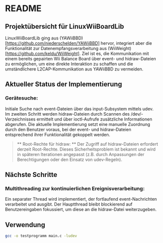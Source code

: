 # README
## Projektübersicht für LinuxWiiBoardLib

LinuxWiiBoardLib ging aus (YAWiiBBD)[https://github.com/niederschelden/YAWiiBBD] hervor, integriert aber die Funktionalität zur Datenempfangsverarbeitung aus (WiiWeight)[https://github.com/keldu/WiiWeight]. Ziel ist es, die Kommunikation mit einem bereits gepairten Wii Balance Board über event- und hidraw-Dateien zu ermöglichen, um eine direkte Interaktion zu schaffen und die umständlichere L2CAP-Kommunikation aus YAWiiBBD zu vermeiden.

## Aktueller Status der Implementierung
### Gerätesuche:
Initiale Suche nach event-Dateien über das input-Subsystem mittels udev.
Im zweiten Schritt werden hidraw-Dateien durch Scannen des /dev/-Verzeichnisses ermittelt und über ioctl-Aufrufe zusätzliche Informationen abgerufen.
Die aktuelle Implementierung setzt eine manuelle Zuordnung durch den Benutzer voraus, bei der event- und hidraw-Dateien entsprechend ihrer Funktionalität gekoppelt werden.

>** Root-Rechte für hidraw: **
Der Zugriff auf hidraw-Dateien erfordert derzeit Root-Rechte. Dieses Sicherheitsproblem ist bekannt und wird in späteren Iterationen angepasst (z.B. durch Anpassungen der Berechtigungen oder den Einsatz von udev-Regeln).

## Nächste Schritte

### Multithreading zur kontinuierlichen Ereignisverarbeitung:
Ein separater Thread wird implementiert, der fortlaufend event-Nachrichten verarbeitet und ausgibt.
Der Hauptthread bleibt blockierend auf Benutzereingaben fokussiert, um diese an die hidraw-Datei weiterzugeben.

## Verwendung
```bash
gcc -o testprogramm main.c -ludev

```
